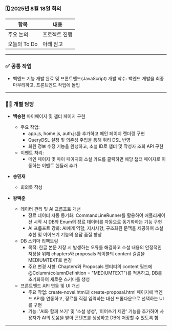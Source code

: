 ### 🗓️ 2025년 8월 18일 회의

| 항목            | 내용                                       |
|-----------------|--------------------------------------------|
| 주요 논의       | 프로젝트 진행 |
| 오늘의 To Do    | 아래 참고                                 |

---

### ✅ 공통 작업

- 백엔드 기능 개발 완료 및 프론트엔드(JavaScript) 개발 착수: 백엔드 개발을 최종 마무리하고, 프론트엔드 작업에 돌입

---

### 🧑‍💻 개별 담당

- **백승현**
  마이페이지 및 챕터 페이지 구현
    - 주요 작업:
      - app.js, home.js, auth.js를 추가하고 메인 페이지 렌더링 구현
      - QueryDSL 설정 및 의존성 주입을 통해 쿼리 DSL 반영
      - 회원 정보 수정 기능을 완성하고, 소설 ID로 챕터 및 작성자 조회 API 구현
    - 이벤트 처리:
      - 메인 페이지 및 마이 페이지의 소설 카드를 클릭하면 해당 챕터 페이지로 이동하는 이벤트 핸들러 추가

- **송민재**
  - 회의록 작성

- **왕택준**
  - 데이터 관리 및 AI 프롬프트 개선
    - 장르 데이터 자동 동기화: CommandLineRunner를 활용하여 애플리케이션 시작 시 DB와 Enum의 장르 데이터를 자동으로 동기화하는 기능 구현
    - AI 프롬프트 강화: AI에게 역할, 지시사항, 구조화된 문맥을 제공하여 소설 추천 및 이어쓰기 기능의 응답 품질 향상
  - DB 스키마 리팩토링
    - 목적: 한글 본문 저장 시 발생하는 오류를 해결하고 소설 내용의 안정적인 저장을 위해 chapters와 proposals 테이블의 content 컬럼을 MEDIUMTEXT로 변경
    - 주요 변경 사항: Chapters와 Proposals 엔티티의 content 필드에 @Column(columnDefinition = "MEDIUMTEXT")를 적용하고, DB를 초기화하여 새로운 스키마를 생성
  - 프론트엔드 API 연동 및 UI 개선
    - 주요 작업: create-novel.html과 create-proposal.html 페이지에 백엔드 API를 연동하고, 장르를 직접 입력하는 대신 드롭다운으로 선택하는 UI를 구현
    - 기능: 'AI와 함께 쓰기' 및 '소설 생성', '이어쓰기 제안' 기능을 추가하여 사용자가 AI의 도움을 받아 콘텐츠를 생성하고 DB에 저장할 수 있도록 함
---
